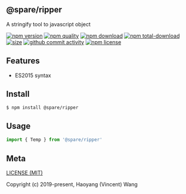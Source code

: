 ## @spare/ripper
A stringify tool to javascript object

[![npm version][npm-image]][npm-url]
[![npm quality][quality-image]][quality-url]
[![npm download][download-image]][npm-url]
[![npm total-download][total-download-image]][npm-url]
[![size][size]][size-url]
[![github commit activity][commit-image]][github-url]
[![npm license][license-image]][npm-url]

## Features

- ES2015 syntax

## Install
```console
$ npm install @spare/ripper
```

## Usage
```js
import { Temp } from '@spare/ripper'
```

## Meta
[LICENSE (MIT)](/LICENSE)

Copyright (c) 2019-present, Haoyang (Vincent) Wang

[//]: <> (Shields)
[npm-image]: https://img.shields.io/npm/v/@spare/ripper.svg?style=flat-square
[quality-image]: http://npm.packagequality.com/shield/@spare/ripper.svg?style=flat-square
[download-image]: https://img.shields.io/npm/dm/@spare/ripper.svg?style=flat-square
[total-download-image]:https://img.shields.io/npm/dt/@spare/ripper.svg?style=flat-square
[license-image]: https://img.shields.io/npm/l/@spare/ripper.svg?style=flat-square
[commit-image]: https://img.shields.io/github/commit-activity/y/hoyeungw/@spare/ripper?style=flat-square
[size]: https://packagephobia.now.sh/badge?p=@spare/ripper

[//]: <> (Link)
[npm-url]: https://npmjs.org/package/@spare/ripper
[quality-url]: http://packagequality.com/#?package=@spare/ripper
[github-url]: https://github.com/hoyeungw/@spare/ripper
[size-url]: https://packagephobia.now.sh/result?p=@spare/ripper
